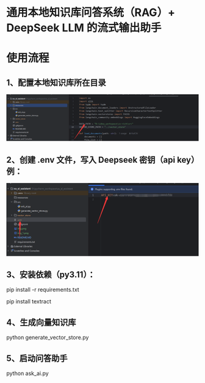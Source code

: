 # 通用本地知识库问答系统（RAG）+ DeepSeek LLM 的流式输出助手

# 使用流程

## 1、配置本地知识库所在目录
![img_1.png](resources/img_1.png)

## 2、创建 .env 文件，写入 Deepseek 密钥（api key）例：
![img_2.png](resources/img_2.png)

## 3、安装依赖（py3.11）：
pip install -r requirements.txt

pip install textract

## 4、生成向量知识库
python generate_vector_store.py

## 5、启动问答助手
python ask_ai.py